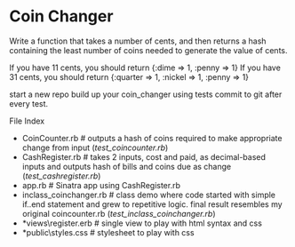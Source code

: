 # Coin Changer 

Write a function that takes a number of cents, and then returns a hash containing 
the least number of coins needed to generate the value of cents.

If you have 11 cents, you should return {:dime => 1, :penny => 1}
If you have 31 cents, you should return {:quarter => 1, :nickel => 1, :penny  => 1}

start a new repo
build up your coin_changer using tests
commit to git after every test.

File Index

- CoinCounter.rb # outputs a hash of coins required to make appropriate change from input (*test_coincounter.rb*)
- CashRegister.rb # takes 2 inputs, cost and paid, as decimal-based inputs and outputs hash of bills and coins due as change (*test_cashregister.rb*)
- app.rb # Sinatra app using CashRegister.rb
- inclass_coinchanger.rb # class demo where code started with simple if..end statement and grew to repetitive logic.  final result resembles my original coincounter.rb (*test_inclass_coinchanger.rb*)
- *views\register.erb # single view to play with html syntax and css
- *public\styles.css # stylesheet to play with css